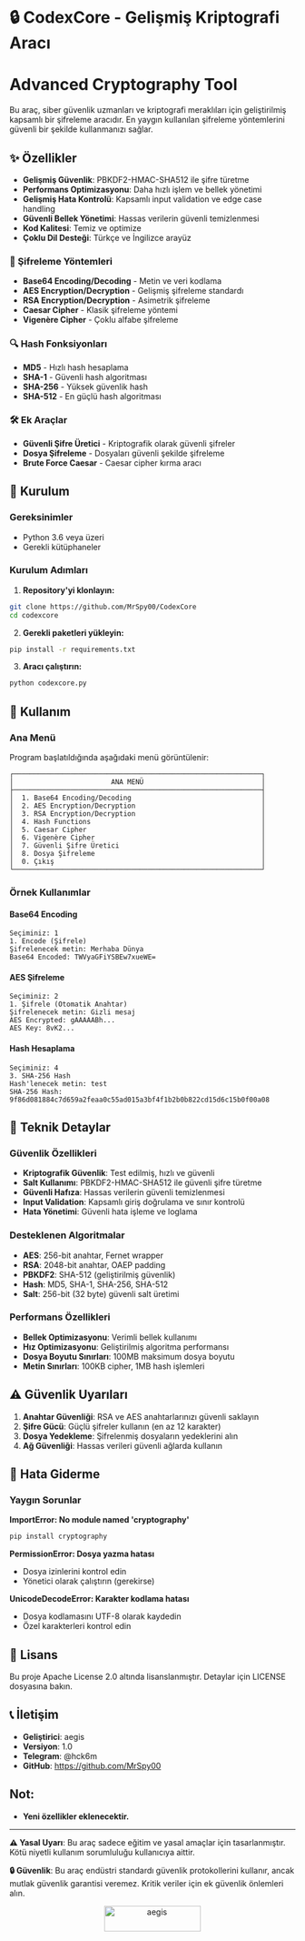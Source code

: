 # 🔒 CodexCore - Gelişmiş Kriptografi Aracı
# Advanced Cryptography Tool

Bu araç, siber güvenlik uzmanları ve kriptografi meraklıları için geliştirilmiş kapsamlı bir şifreleme aracıdır. En yaygın kullanılan şifreleme yöntemlerini güvenli bir şekilde kullanmanızı sağlar.

## ✨ Özellikler

- **Gelişmiş Güvenlik**: PBKDF2-HMAC-SHA512 ile şifre türetme
- **Performans Optimizasyonu**: Daha hızlı işlem ve bellek yönetimi
- **Gelişmiş Hata Kontrolü**: Kapsamlı input validation ve edge case handling
- **Güvenli Bellek Yönetimi**: Hassas verilerin güvenli temizlenmesi
- **Kod Kalitesi**: Temiz ve optimize
- **Çoklu Dil Desteği**: Türkçe ve İngilizce arayüz


### 🔐 Şifreleme Yöntemleri
- **Base64 Encoding/Decoding** - Metin ve veri kodlama
- **AES Encryption/Decryption** - Gelişmiş şifreleme standardı
- **RSA Encryption/Decryption** - Asimetrik şifreleme
- **Caesar Cipher** - Klasik şifreleme yöntemi
- **Vigenère Cipher** - Çoklu alfabe şifreleme

### 🔍 Hash Fonksiyonları
- **MD5** - Hızlı hash hesaplama
- **SHA-1** - Güvenli hash algoritması
- **SHA-256** - Yüksek güvenlik hash
- **SHA-512** - En güçlü hash algoritması

### 🛠️ Ek Araçlar
- **Güvenli Şifre Üretici** - Kriptografik olarak güvenli şifreler
- **Dosya Şifreleme** - Dosyaları güvenli şekilde şifreleme
- **Brute Force Caesar** - Caesar cipher kırma aracı

## 🚀 Kurulum

### Gereksinimler
- Python 3.6 veya üzeri
- Gerekli kütüphaneler

### Kurulum Adımları

1. **Repository'yi klonlayın:**
```bash
git clone https://github.com/MrSpy00/CodexCore
cd codexcore
```

2. **Gerekli paketleri yükleyin:**
```bash
pip install -r requirements.txt
```

3. **Aracı çalıştırın:**
```bash
python codexcore.py
```

## 📖 Kullanım

### Ana Menü
Program başlatıldığında aşağıdaki menü görüntülenir:

```
┌─────────────────────────────────────────────────────────────┐
│                        ANA MENÜ                             │
├─────────────────────────────────────────────────────────────┤
│  1. Base64 Encoding/Decoding                                │
│  2. AES Encryption/Decryption                               │
│  3. RSA Encryption/Decryption                               │
│  4. Hash Functions                                          │
│  5. Caesar Cipher                                           │
│  6. Vigenère Cipher                                         │
│  7. Güvenli Şifre Üretici                                   │
│  8. Dosya Şifreleme                                         │
│  0. Çıkış                                                   │
└─────────────────────────────────────────────────────────────┘
```

### Örnek Kullanımlar

#### Base64 Encoding
```
Seçiminiz: 1
1. Encode (Şifrele)
Şifrelenecek metin: Merhaba Dünya
Base64 Encoded: TWVyaGFiYSBEw7xueWE=
```

#### AES Şifreleme
```
Seçiminiz: 2
1. Şifrele (Otomatik Anahtar)
Şifrelenecek metin: Gizli mesaj
AES Encrypted: gAAAAABh...
AES Key: 8vK2...
```

#### Hash Hesaplama
```
Seçiminiz: 4
3. SHA-256 Hash
Hash'lenecek metin: test
SHA-256 Hash: 9f86d081884c7d659a2feaa0c55ad015a3bf4f1b2b0b822cd15d6c15b0f00a08
```

## 🔧 Teknik Detaylar

### Güvenlik Özellikleri
- **Kriptografik Güvenlik**: Test edilmiş, hızlı ve güvenli
- **Salt Kullanımı**: PBKDF2-HMAC-SHA512 ile güvenli şifre türetme
- **Güvenli Hafıza**: Hassas verilerin güvenli temizlenmesi
- **Input Validation**: Kapsamlı giriş doğrulama ve sınır kontrolü
- **Hata Yönetimi**: Güvenli hata işleme ve loglama

### Desteklenen Algoritmalar
- **AES**: 256-bit anahtar, Fernet wrapper
- **RSA**: 2048-bit anahtar, OAEP padding
- **PBKDF2**: SHA-512 (geliştirilmiş güvenlik)
- **Hash**: MD5, SHA-1, SHA-256, SHA-512
- **Salt**: 256-bit (32 byte) güvenli salt üretimi

### Performans Özellikleri
- **Bellek Optimizasyonu**: Verimli bellek kullanımı
- **Hız Optimizasyonu**: Geliştirilmiş algoritma performansı
- **Dosya Boyutu Sınırları**: 100MB maksimum dosya boyutu
- **Metin Sınırları**: 100KB cipher, 1MB hash işlemleri

## ⚠️ Güvenlik Uyarıları

1. **Anahtar Güvenliği**: RSA ve AES anahtarlarınızı güvenli saklayın
2. **Şifre Gücü**: Güçlü şifreler kullanın (en az 12 karakter)
3. **Dosya Yedekleme**: Şifrelenmiş dosyaların yedeklerini alın
4. **Ağ Güvenliği**: Hassas verileri güvenli ağlarda kullanın

## 🐛 Hata Giderme

### Yaygın Sorunlar

**ImportError: No module named 'cryptography'**
```bash
pip install cryptography
```

**PermissionError: Dosya yazma hatası**
- Dosya izinlerini kontrol edin
- Yönetici olarak çalıştırın (gerekirse)

**UnicodeDecodeError: Karakter kodlama hatası**
- Dosya kodlamasını UTF-8 olarak kaydedin
- Özel karakterleri kontrol edin

## 📝 Lisans

Bu proje Apache License 2.0 altında lisanslanmıştır. Detaylar için LICENSE dosyasına bakın.



## 📞 İletişim

- **Geliştirici**: aegis
- **Versiyon**: 1.0
- **Telegram**: @hck6m
- **GitHub**: https://github.com/MrSpy00

## Not:

- **Yeni özellikler eklenecektir.**


---

**⚠️ Yasal Uyarı**: Bu araç sadece eğitim ve yasal amaçlar için tasarlanmıştır. Kötü niyetli kullanım sorumluluğu kullanıcıya aittir.

**🔒 Güvenlik**: Bu araç endüstri standardı güvenlik protokollerini kullanır, ancak mutlak güvenlik garantisi veremez. Kritik veriler için ek güvenlik önlemleri alın.



<div align="center">
<a href="https://buymeacoffee.com/aegissoft" target="_blank"><img src="https://cdn.buymeacoffee.com/buttons/v2/default-yellow.png" height="45" width="170" alt="aegis" /></a></div>


